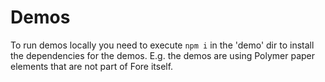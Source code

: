# Demos

To run demos locally you need to execute `npm i` in the 'demo' dir to install
the dependencies for the demos. E.g. the demos are using Polymer paper elements
that are not part of Fore itself.
